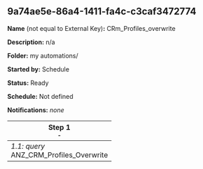 ## 9a74ae5e-86a4-1411-fa4c-c3caf3472774

**Name** (not equal to External Key)**:** CRm_Profiles_overwrite

**Description:** n/a

**Folder:** my automations/

**Started by:** Schedule

**Status:** Ready

**Schedule:** Not defined

**Notifications:** _none_


| Step 1<br>_<small>-</small>_ |
| --- |
| _1.1: query_<br>ANZ_CRM_Profiles_Overwrite |
